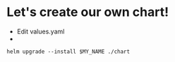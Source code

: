 Let's create our own chart!
===========================

- Edit values.yaml
- 

```
helm upgrade --install $MY_NAME ./chart
```

